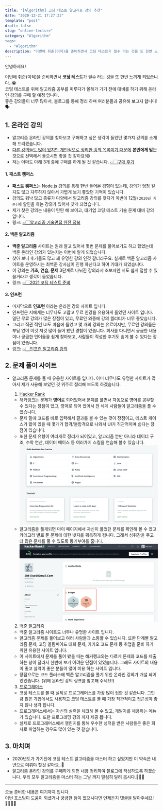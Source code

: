 ```yaml
---
title: "[Algorithm] 코딩 테스트 알고리즘 강의 추천"
date: "2020-12-21 17:27:33"
template: "post"
draft: false
slug: "online-lecture"
category: "Algorithm"
tags: 
  - "Algorithm"
description: "이번에 취준(이직)을 준비하면서 코딩 테스트가 필수 라는 것을 또 한번 느끼게 되었습니다..😭 좋은 강의들이 너무 많아서, 블로그를 통해 정리 하며 여러분들과 공유해 보고자 합니다!🗣"
---
```


안녕하세요!

이번에 취준(이직)을 준비하면서 **코딩 테스트**가 필수 라는 것을 또 한번 느끼게 되었습니다..😭  
코딩 테스트를 위해 알고리즘 공부를 미루다가 올해가 가기 전에 대비를 하기 위해 온라인 강의를 구매 할 예정 입니다.  
좋은 강의들이 너무 많아서, 블로그를 통해 정리 하며 여러분들과 공유해 보고자 합니다!🗣  


## 1. 온라인 강의
- 알고리즘 온라인 강의를 찾아보고 구매하고 싶은 생각이 들었던 몇가지 강의를 소개해 드리겠습니다.
- <U>다른 강의들도 많이 있지만 개인적으로 정리한 강의 목록이기 때문에</U> **본인에게 맞는** 것으로 선택해서 들으시면 좋을 것 같아요!😄
- 저는 아마도 아래 3개 중에 구매를 하게 될 것 같습니다. [👉🏻구매 후기](https://shinsangeun.github.io/categories/Algorithm/online-lecture-recommend)


#### 1. 패스트 캠퍼스
- **패스트 캠퍼스**는 Node.js 강의를 통해 한번 들어본 경험이 있는데, 강의가 엄청 길지도 않고 지루하지 않아서 가볍게 보기 좋았던 기억이 있습니다. 
- 강의도 워낙 많고 종류가 다양해서 알고리즘 강의를 찾다가 이번에 12월`(2020년 기준)`에 할인을 하는 강의가 있어서 찾게 되었습니다.
- 제가 찾은 강의는 내용이 탄탄 해 보이고, 대기업 코딩 테스트 기술 문제 대비 강의 입니다.
- 링크: [👉🏻알고리즘 기술면접 완전 정복](https://www.fastcampus.co.kr/dev_online_algo)   


#### 2. 백준 알고리즘
- **백준 알고리즘** 사이트는 원래 알고 있어서 몇번 문제를 풀어보기도 하고 했었는데 백준 온라인 강의가 있는지는 이번에 알게 되었습니다.
- 찾아 보니 후기들도 많고 꽤 유명한 강의 인것 같더라구요. 실제로 백준 알고리즘 사이트를 운영하시는 최백준 강사님이 진행 하신다고 하여 기대가 되었습니다.
- 이 강의는 **기초, 연습, 문제** 3단계로 나눠진 강의라서 초보자인 저도 쉽게 접할 수 있을거라고 생각이 들었습니다.
- 링크: [👉🏻2021 코딩 테스트 준비](https://code.plus/bundle/12)


#### 3. 인프런
- 마지막으로 **인프런** 이라는 온라인 강의 사이트 입니다.
- 인프런은 저에게는 너무나도 고맙고 무료 인강을 유용하게 들었던 사이트 입니다. 일단 무료 강의가 많은 장점이 있고, 무료인 와중에 강의 퀄리티가 너무 좋았습니다. 
- 그리고 직관 적인 UI도 마음에 들었고 몇 개의 강의는 유료이지만, 무료인 강의들은 부담 없이 이것 저것 많이 들어 봤던 경험이 있습니다. 회사를 다니면서 궁금한 내용이나 궁금한 언어들을 쉽게 찾아보고, 사람들이 작성한 후기도 쉽게 볼 수 있다는 장점이 있습니다.
- 링크: [👉🏻인프런 알고리즘 강의](https://www.inflearn.com/courses?s=%EC%95%8C%EA%B3%A0%EB%A6%AC%EC%A6%98)


## 2. 문제 풀이 사이트
- 알고리즘 문제를 풀 때 유용한 사이트를 입니다. 이미 너무나도 유명한 사이트가 많아서 제가 사용해 보았던 것 위주로 정리해 보도록 하겠습니다. 
  
  1. [Hacker Rank](https://www.hackerrank.com/)
    - 해커랭크는 문제가 **영어**로 되어있어서 문제를 풀면서 자동으로 영어를 공부할 수 있다는 장점이 있고, 영어로 되어 있어서 전 세계 사람들이 알고리즘을 풀 수 있습니다. 
    - 문제 밑에 코드를 바로 입력해서 결과를 볼 수 있는 것이 장점이고, 테스트 케이스가 많이 있을 때 몇개가 합격/불합격으로 나와서 UI가 직관적이며 쉽다는 장점이 있습니다.
    - 또한 문제 유형이 여러개로 정리가 되어있고, 알고리즘 뿐만 아니라 데이터 구조, 수학 연산, 데이터 베이스 등 여러가지 스킬을 연습해 볼수 있습니다.
    ![Skill](/assets/images/algorithm/hackerRank_skill.png)
    - 알고리즘을 풀게되면 마이 페이지에서 자신이 풀었던 문제를 확인해 볼 수 있고 카테고리 별로 푼 문제에 대한 뱃지를 획득하게 됩니다. 그래서 성취감을 주고 더 많은 문제를 풀 수 있도록 동기부여를 줍니다.
    ![Mypage](/assets/images/algorithm/hackerRank_Mypage.png)
    
  2. [백준 알고리즘](https://www.acmicpc.net/)
    - 백준 알고리즘 사이트도 너무나 유명한 사이트 입니다.
    - 알고리즘 문제를 풀어보고 여러 사람들과 소통할 수 있습니다. 또한 단계별 알고리즘 문제, 코딩 올림피아드 대회 문제, 카카오 코드 문제 등 취업을 준비 하기 위한 유용한 사이트 입니다.
    - 이 사이트에서 문제를 풀어 봤을 때는 해커랭크와는 다르게 문제와 코드를 제출하는 창이 달라서 한번에 보기 어려운 단점이 있었습니다. 그래도 사이트의 내용이 좋고 실력이 좋은 분들이 많이 이용 하는 사이트 입니다.
    - 장점으로는 코드 플러스에 백준 알고리즘을 풀기 위한 온라인 강의가 개설 되어 있었습니다. (위에 온라인 강의 링크를 참고해 주세요!)
    
  3. [프로그래머스](https://programmers.co.kr/)
    - 코딩 테스트를 볼 때 실제로 프로그래머스를 가장 많이 접한 것 같습니다. 그만큼 많은 기업에서도 사용하고 코딩 테스트를 볼 때 가장 직관적이고 접근성이 좋지 않나 생각 합니다.
    - 프로그래머스에서는 자신의 실력을 체크해 볼 수 있고, 개발자를 채용하는 메뉴가 있습니다. 또한 프로그래밍 강의 까지 제공 됩니다.
    - 실제로 프로그래머스에서 챌린지를 통해 우수한 성적을 받은 사람들은 좋은 회사로 취업하는 경우도 많이 있는 것 같습니다.
    

## 3. 마치며
- 2020년도가 가기전에 코딩 테스트 알고리즘을 마스터 하고 싶었지만 이 약속은 내년으로 미뤄야 할것 같아요..🥺
- 알고리즘 온라인 강의를 구매하게 되면 내용 정리하여 블로그에 작성하도록 하겠습니다. 우리 모두 알고리즘을 마스터 하는 그날 까지 열심히 달려 봅시다.🏃🏻‍♀️ 
 

-----

오늘 준비한 내용은 여기까지 입니다.  
이번 포스팅이 도움이 되셨거나 궁금한 점이 있으시다면 언제든지 댓글을 달아주세요!🙋🏻‍♀️✨   



